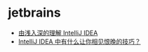 # jetbrains

* [由浅入深的理解 IntelliJ IDEA](https://www.yuque.com/xiaoxiunique/ngadpi)
* [IntelliJ IDEA 中有什么让你相见恨晚的技巧？](https://www.zhihu.com/question/300830746)